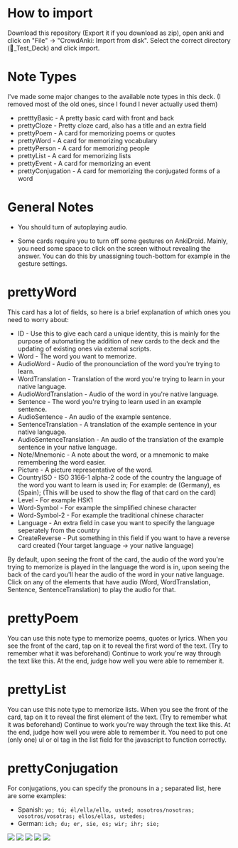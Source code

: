 
# How to import

Download this repository (Export it if you download as zip), open anki and click on "File" -> "CrowdAnki: Import from disk".
Select the correct directory (🧪_Test_Deck) and click import.

# Note Types

I've made some major changes to the available note types in this deck. (I removed most of the old ones, since I found I never actually used them)

* pretttyBasic - A pretty basic card with front and back
* prettyCloze - Pretty cloze card, also has a title and an extra field
* prettyPoem - A card for memorizing poems or quotes
* prettyWord - A card for memorizing vocabulary
* prettyPerson - A card for memorizing people
* prettyList - A card for memorizing lists
* prettyEvent - A card for memorizing an event
* prettyConjugation - A card for memorizing the conjugated forms of a word

# General Notes

* You should turn of autoplaying audio.

* Some cards require you to turn off some gestures on AnkiDroid. Mainly, you need some space to click on the screen without revealing the answer. You can do this by unassigning touch-bottom for example in the gesture settings.

# prettyWord

This card has a lot of fields, so here is a brief explanation of which ones you need to worry about:
* ID - Use this to give each card a unique identity, this is mainly for the purpose of automating the addition of new cards to the deck and the updating of existing ones via external scripts.
* Word - The word you want to memorize.
* AudioWord - Audio of the pronounciation of the word you're trying to learn.
* WordTranslation - Translation of the word you're trying to learn in your native language.
* AudioWordTranslation - Audio of the word in you're native language.
* Sentence - The word you're trying to learn used in an example sentence.
* AudioSentence - An audio of the example sentence.
* SentenceTranslation - A translation of the example sentence in your native language.
* AudioSentenceTranslation - An audio of the translation of the example sentence in your native language.
* Note/Mnemonic - A note about the word, or a mnemonic to make remembering the word easier.
* Picture - A picture representative of the word.
* CountryISO - ISO 3166-1 alpha-2 code of the country the language of the word you want to learn is used in; For example: de (Germany), es (Spain); (This will be used to show the flag of that card on the card)
* Level - For example HSK1
* Word-Symbol - For example the simplified chinese character
* Word-Symbol-2 - For example the traditional chinese character
* Language - An extra field in case you want to specify the language seperately from the country
* CreateReverse - Put something in this field if you want to have a reverse card created (Your target language -> your native language)

By default, upon seeing the front of the card, the audio of the word you're trying to memorize is played in the language the word is in, upon seeing the back of the card you'll hear the audio of the word in your native language.
Click on any of the elements that have audio (Word, WordTranslation, Sentence, SentenceTranslation) to play the audio for that.

# prettyPoem

You can use this note type to memorize poems, quotes or lyrics. When you see the front of the card, tap on it to reveal the first word of the text. (Try to remember what it was beforehand) Continue to work you're way through the text like this. At the end, judge how well you were able to remember it.

# prettyList

You can use this note type to memorize lists. When you see the front of the card, tap on it to reveal the first element of the text. (Try to remember what it was beforehand) Continue to work you're way through the text like this. At the end, judge how well you were able to remember it.
You need to put one (only one) ul or ol tag in the list field for the javascript to function correctly.

# prettyConjugation

For conjugations, you can specify the pronouns in a ; separated list, here are some examples:

* Spanish: `yo; tú; él/ella/ello, usted; nosotros/nosotras; vosotros/vosotras; ellos/ellas, ustedes;`
* German: `ich; du; er, sie, es; wir; ihr; sie;`

![](media/basicPrettyBack.jpg)
![](media/basicPrettyFront.jpg)
![](media/clozePrettyBack.jpg)
![](media/clozePrettyExtra.jpg)
![](media/clozePrettyFront.jpg)
